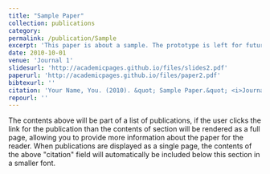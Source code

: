 ```yaml
---
title: "Sample Paper"
collection: publications
category:
permalink: /publication/Sample
excerpt: 'This paper is about a sample. The prototype is left for future work.'
date: 2010-10-01
venue: 'Journal 1'
slidesurl: 'http://academicpages.github.io/files/slides2.pdf'
paperurl: 'http://academicpages.github.io/files/paper2.pdf'
bibtexurl: ''
citation: 'Your Name, You. (2010). &quot; Sample Paper.&quot; <i>Journal 1</i>. 1(2).'
repourl: ''
---
```


The contents above will be part of a list of publications, if the user clicks the link for the publication than the contents of section will be rendered as a full page, allowing you to provide more information about the paper for the reader. When publications are displayed as a single page, the contents of the above "citation" field will automatically be included below this section in a smaller font.
